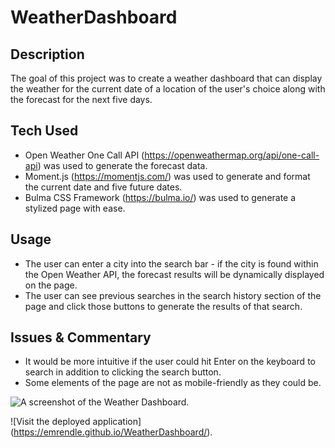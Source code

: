 # WeatherDashboard
## Description
The goal of this project was to create a weather dashboard that can display the weather for the current date of a location of the user's choice along with the forecast for the next five days. 

## Tech Used
- Open Weather One Call API (https://openweathermap.org/api/one-call-api) was used to generate the forecast data.
- Moment.js (https://momentjs.com/) was used to generate and format the current date and five future dates.
- Bulma CSS Framework (https://bulma.io/) was used to generate a stylized page with ease.

## Usage
- The user can enter a city into the search bar - if the city is found within the Open Weather API, the forecast results will be dynamically displayed on the page.
- The user can see previous searches in the search history section of the page and click those buttons to generate the results of that search. 

## Issues & Commentary
- It would be more intuitive if the user could hit Enter on the keyboard to search in addition to clicking the search button.
- Some elements of the page are not as mobile-friendly as they could be.

![A screenshot of the Weather Dashboard](assets/images/WeatherDashboard.jpg).

![Visit the deployed application] (https://emrendle.github.io/WeatherDashboard/).